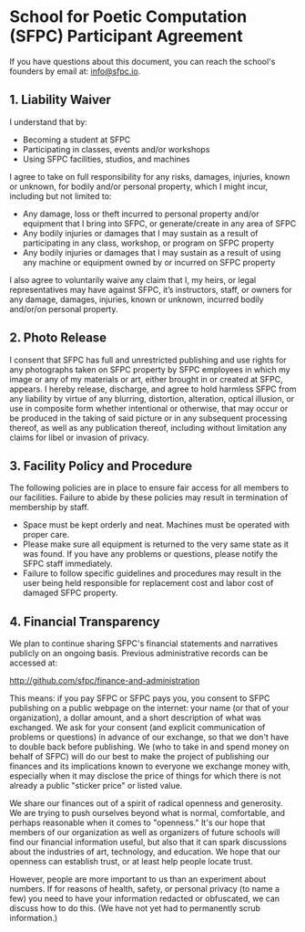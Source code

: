 # School for Poetic Computation (SFPC) Participant Agreement

If you have questions about this document, you can reach the school's founders by email at: [info@sfpc.io](mailto:info@sfpc.io).

## 1. Liability Waiver

I understand that by:

- Becoming a student at SFPC
- Participating in classes, events and/or workshops
- Using SFPC facilities, studios, and machines

I agree to take on full responsibility for any risks, damages, injuries, known or unknown, for bodily and/or personal property, which I might incur, including but not limited to:

- Any damage, loss or theft incurred to personal property and/or equipment that I bring into SFPC, or generate/create in any area of SFPC
- Any bodily injuries or damages that I may sustain as a result of participating in any class, workshop, or program on SFPC property
- Any bodily injuries or damages that I may sustain as a result of using any machine or equipment owned by or incurred on SFPC property

I also agree to voluntarily waive any claim that I, my heirs, or legal representatives may have against SFPC, it’s instructors, staff, or owners for any damage, damages, injuries, known or unknown, incurred bodily and/or/on personal property.

## 2. Photo Release

I consent that SFPC has full and unrestricted publishing and use rights for any photographs taken on SFPC property by SFPC employees in which my image or any of my materials or art, either brought in or created at SFPC, appears. I hereby release, discharge, and agree to hold harmless SFPC from any liability by virtue of any blurring, distortion, alteration, optical illusion, or use in composite form whether intentional or otherwise, that may occur or be produced in the taking of said picture or in any subsequent processing thereof, as well as any publication thereof, including without limitation any claims for libel or invasion of privacy.

## 3. Facility Policy and Procedure

The following policies are in place to ensure fair access for all members to our facilities. Failure to abide by these policies may result in termination of membership by staff.

- Space must be kept orderly and neat. Machines must be operated with proper care.
- Please make sure all equipment is returned to the very same state as it was found. If you have any problems or questions, please notify the SFPC staff immediately.
- Failure to follow specific guidelines and procedures may result in the user being held responsible for replacement cost and labor cost of damaged SFPC property.

## 4. Financial Transparency

We plan to continue sharing SFPC's financial statements and narratives publicly on an ongoing basis. Previous administrative records can be accessed at:

http://github.com/sfpc/finance-and-administration

This means: if you pay SFPC or SFPC pays you, you consent to SFPC publishing on a public webpage on the internet: your name (or that of your organization), a dollar amount, and a short description of what was exchanged. We ask for your consent (and explicit communication of problems or questions) in advance of our exchange, so that we don't have to double back before publishing. We (who to take in and spend money on behalf of SFPC) will do our best to make the project of publishing our finances and its implications known to everyone we exchange money with, especially when it may disclose the price of things for which there is not already a public "sticker price" or listed value.

We share our finances out of a spirit of radical openness and generosity. We are trying to push ourselves beyond what is normal, comfortable, and perhaps reasonable when it comes to "openness." It's our hope that members of our organization as well as organizers of future schools will find our financial information useful, but also that it can spark discussions about the industries of art, technology, and education. We hope that our openness can establish trust, or at least help people locate trust.

However, people are more important to us than an experiment about numbers. If for reasons of health, safety, or personal privacy (to name a few) you need to have your information redacted or obfuscated, we can discuss how to do this. (We have not yet had to permanently scrub information.)

